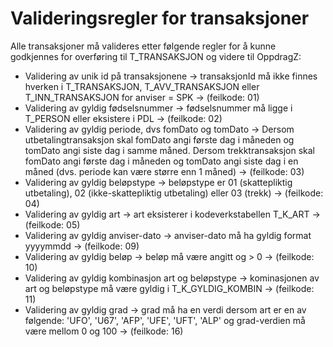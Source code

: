 # Valideringsregler for transaksjoner

Alle transaksjoner må valideres etter følgende regler for å kunne godkjennes for overføring til T_TRANSAKSJON og videre til OppdragZ:

* Validering av unik id på transaksjonene -> transaksjonId må ikke finnes hverken i T_TRANSAKSJON, T_AVV_TRANSAKSJON eller T_INN_TRANSAKSJON for anviser = SPK -> (feilkode: 01)
* Validering av gyldig fødselsnummer -> fødselsnummer må ligge i T_PERSON eller eksistere i PDL -> (feilkode: 02)
* Validering av gyldig periode, dvs fomDato og tomDato -> Dersom utbetalingtransaksjon skal fomDato angi første dag i måneden og tomDato angi siste dag i samme måned. Dersom trekktransaksjon skal fomDato angi første dag i måneden og tomDato angi siste dag i en måned (dvs. periode kan være større enn 1 måned) -> (feilkode: 03)
* Validering av gyldig beløpstype -> beløpstype er 01 (skattepliktig utbetaling), 02 (ikke-skattepliktig utbetaling) eller 03 (trekk) -> (feilkode: 04)
* Validering av gyldig art -> art eksisterer i kodeverkstabellen T_K_ART ->  (feilkode: 05)
* Validering av gyldig anviser-dato -> anviser-dato må ha gyldig format yyyymmdd -> (feilkode: 09)
* Validering av gyldig beløp -> beløp må være angitt og > 0 -> (feilkode: 10)
* Validering av gyldig kombinasjon art og beløpstype -> kominasjonen av art og beløpstype må være gyldig i T_K_GYLDIG_KOMBIN -> (feilkode: 11)
* Validering av gyldig grad -> grad må ha en verdi dersom art er en av følgende: 'UFO', 'U67', 'AFP', 'UFE', 'UFT', 'ALP' og grad-verdien må være mellom 0 og 100 -> (feilkode: 16)

